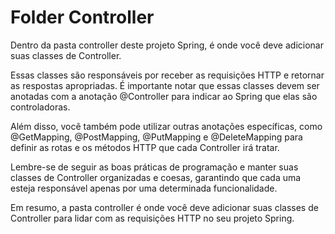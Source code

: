 # Folder Controller
Dentro da pasta controller deste projeto Spring, é onde você deve adicionar suas classes de Controller.

Essas classes são responsáveis por receber as requisições HTTP e retornar as respostas apropriadas.
É importante notar que essas classes devem ser anotadas com a anotação @Controller para indicar ao 
Spring que elas são controladoras.

Além disso, você também pode utilizar outras anotações específicas, como @GetMapping, @PostMapping,
@PutMapping e @DeleteMapping para definir as rotas e os métodos HTTP que cada Controller irá tratar.

Lembre-se de seguir as boas práticas de programação e manter suas classes de Controller organizadas
e coesas, garantindo que cada uma esteja responsável apenas por uma determinada funcionalidade.

Em resumo, a pasta controller é onde você deve adicionar suas classes de Controller para lidar com 
as requisições HTTP no seu projeto Spring.
